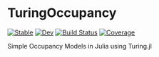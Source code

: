 # TuringOccupancy

[![Stable](https://img.shields.io/badge/docs-stable-blue.svg)](https://vlucet.github.io/TuringOccupancy.jl/stable/)
[![Dev](https://img.shields.io/badge/docs-dev-blue.svg)](https://vlucet.github.io/TuringOccupancy.jl/dev/)
[![Build Status](https://github.com/vlucet/TuringOccupancy.jl/actions/workflows/CI.yml/badge.svg?branch=main)](https://github.com/vlucet/TuringOccupancy.jl/actions/workflows/CI.yml?query=branch%3Amain)
[![Coverage](https://codecov.io/gh/vlucet/TuringOccupancy.jl/branch/main/graph/badge.svg)](https://codecov.io/gh/vlucet/TuringOccupancy.jl)

Simple Occupancy Models in Julia using Turing.jl
